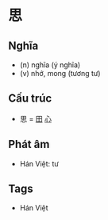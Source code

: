 # 思

## Nghĩa

* (n) nghĩa (ý nghĩa)
* (v) nhớ, mong (tương tư)

## Cấu trúc
* 思 = [田](田.md) [心](心.md)

## Phát âm

* Hán Việt: tư

## Tags
* Hán Việt

<script>window.HANZI_FIELD='思';</script>
